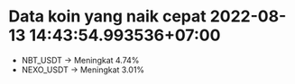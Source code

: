 # Data koin yang naik cepat 2022-08-13 14:43:54.993536+07:00

* NBT_USDT -> Meningkat 4.74%
* NEXO_USDT -> Meningkat 3.01%
